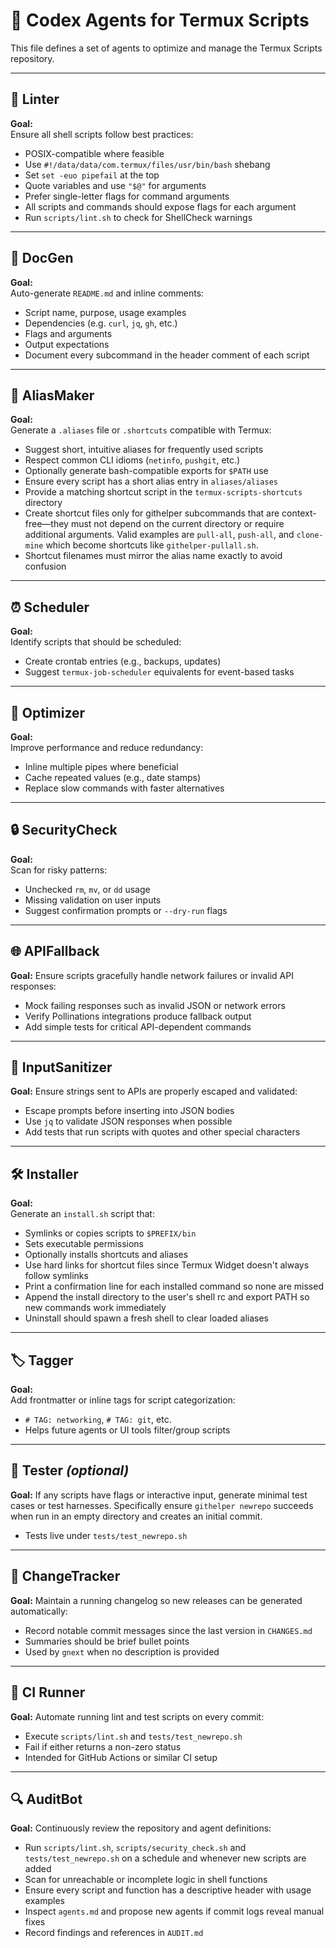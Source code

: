# 🧠 Codex Agents for Termux Scripts

This file defines a set of agents to optimize and manage the Termux Scripts repository.

---

## 🚦 Linter

**Goal:**  
Ensure all shell scripts follow best practices:

- POSIX-compatible where feasible
- Use `#!/data/data/com.termux/files/usr/bin/bash` shebang
- Set `set -euo pipefail` at the top
- Quote variables and use `"$@"` for arguments
- Prefer single-letter flags for command arguments
- All scripts and commands should expose flags for each argument
- Run `scripts/lint.sh` to check for ShellCheck warnings

---

## 📝 DocGen

**Goal:**  
Auto-generate `README.md` and inline comments:

- Script name, purpose, usage examples
- Dependencies (e.g. `curl`, `jq`, `gh`, etc.)
- Flags and arguments
- Output expectations
- Document every subcommand in the header comment of each script

---

## 🔗 AliasMaker

**Goal:**  
Generate a `.aliases` file or `.shortcuts` compatible with Termux:

- Suggest short, intuitive aliases for frequently used scripts
- Respect common CLI idioms (`netinfo`, `pushgit`, etc.)
- Optionally generate bash-compatible exports for `$PATH` use
- Ensure every script has a short alias entry in `aliases/aliases`
- Provide a matching shortcut script in the `termux-scripts-shortcuts` directory
- Create shortcut files only for githelper subcommands that are
  context-free—they must not depend on the current directory or require
  additional arguments. Valid examples are `pull-all`, `push-all`, and
  `clone-mine` which become shortcuts like `githelper-pullall.sh`.
- Shortcut filenames must mirror the alias name exactly to avoid confusion

---

## ⏰ Scheduler

**Goal:**  
Identify scripts that should be scheduled:

- Create crontab entries (e.g., backups, updates)
- Suggest `termux-job-scheduler` equivalents for event-based tasks

---

## 🧼 Optimizer

**Goal:**  
Improve performance and reduce redundancy:

- Inline multiple pipes where beneficial
- Cache repeated values (e.g., date stamps)
- Replace slow commands with faster alternatives

---

## 🔒 SecurityCheck

**Goal:**  
Scan for risky patterns:

- Unchecked `rm`, `mv`, or `dd` usage
- Missing validation on user inputs
- Suggest confirmation prompts or `--dry-run` flags

---

## 🌐 APIFallback

**Goal:**
Ensure scripts gracefully handle network failures or invalid API responses:

- Mock failing responses such as invalid JSON or network errors
- Verify Pollinations integrations produce fallback output
- Add simple tests for critical API-dependent commands

---

## 🧹 InputSanitizer

**Goal:**
Ensure strings sent to APIs are properly escaped and validated:

- Escape prompts before inserting into JSON bodies
- Use `jq` to validate JSON responses when possible
- Add tests that run scripts with quotes and other special characters

---

## 🛠 Installer

**Goal:**  
Generate an `install.sh` script that:

- Symlinks or copies scripts to `$PREFIX/bin`
- Sets executable permissions
- Optionally installs shortcuts and aliases
- Use hard links for shortcut files since Termux Widget doesn't
  always follow symlinks
- Print a confirmation line for each installed command so none are missed
- Append the install directory to the user's shell rc and export PATH so new commands work immediately
- Uninstall should spawn a fresh shell to clear loaded aliases

---

## 🏷 Tagger

**Goal:**  
Add frontmatter or inline tags for script categorization:

- `# TAG: networking`, `# TAG: git`, etc.
- Helps future agents or UI tools filter/group scripts

---

## 🧪 Tester _(optional)_

**Goal:**
If any scripts have flags or interactive input, generate minimal test cases or test harnesses.
Specifically ensure `githelper newrepo` succeeds when run in an empty directory and creates an initial commit.
- Tests live under `tests/test_newrepo.sh`

---

## 📝 ChangeTracker

**Goal:**
Maintain a running changelog so new releases can be generated automatically:

- Record notable commit messages since the last version in `CHANGES.md`
- Summaries should be brief bullet points
- Used by `gnext` when no description is provided

---

## 🔄 CI Runner

**Goal:**
Automate running lint and test scripts on every commit:

- Execute `scripts/lint.sh` and `tests/test_newrepo.sh`
- Fail if either returns a non-zero status
- Intended for GitHub Actions or similar CI setup

---

## 🔍 AuditBot

**Goal:**
Continuously review the repository and agent definitions:

- Run `scripts/lint.sh`, `scripts/security_check.sh` and `tests/test_newrepo.sh` on a schedule and whenever new scripts are added
- Scan for unreachable or incomplete logic in shell functions
- Ensure every script and function has a descriptive header with usage examples
- Inspect `agents.md` and propose new agents if commit logs reveal manual fixes
- Record findings and references in `AUDIT.md`
